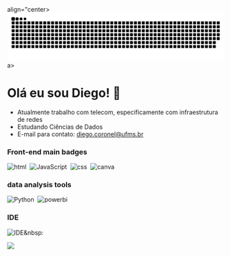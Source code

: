 <div> align="center>
  <img src="https://github.com/1999AZZAR/1999AZZAR/blob/main/resources/img/grid-snake.svg"
    alt="snake" /></div>a>
</div>

# Olá eu sou Diego! 👋
- Atualmente trabalho com telecom, especificamente com infraestrutura de redes
- Estudando Ciências de Dados
- E-mail para contato: diego.coronel@ufms.br

### Front-end main badges
![html](https://img.shields.io/badge/HTML5-E34F26?style=for-the-badge&logo=html5&logoColor=white)&nbsp;
![JavaScript](https://img.shields.io/badge/JavaScript-323330?style=for-the-badge&logo=javascript&logoColor=F7DF1E)&nbsp;
![css](https://img.shields.io/badge/CSS3-1572B6?style=for-the-badge&logo=css3&logoColor=white)&nbsp;
![canva](https://img.shields.io/badge/Canva-%2300C4CC.svg?&style=for-the-badge&logo=Canva&logoColor=white)&nbsp;
### data analysis tools
![Python](https://img.shields.io/badge/Python-14354C?style=for-the-badge&logo=python&logoColor=white)&nbsp;
![powerbi](https://img.shields.io/badge/PowerBI-F2C811?style=for-the-badge&logo=Power%20BI&logoColor=white)&nbsp;
### IDE
![IDE](https://img.shields.io/badge/VSCode-0078D4?style=for-the-badge&logo=visual%20studio%20code&logoColor=black)&nbsp:
<div>
  <a rfef="https://www.linkedin.com/in/diego-lopes-coronel">
  <img height="160em" src=https://github-readme-stats.vercel.app/api?username=Lord-Developer&show_icons=true&theme=dark&count_private=true"/>
</div>
